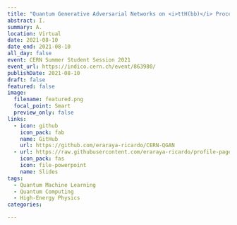 ```yaml
---
title: "Quantum Generative Adversarial Networks on <i>ttH(bb)</i> Process Data Generation"
abstract: I.
summary: A.
location: Virtual
date: 2021-08-10
date_end: 2021-08-10
all_day: false
event: CERN Summer Student Session 2021
event_url: https://indico.cern.ch/event/863980/
publishDate: 2021-08-10
draft: false
featured: false
image:
  filename: featured.png
  focal_point: Smart
  preview_only: false
links:
  - icon: github
    icon_pack: fab
    name: GitHub
    url: https://github.com/eraraya-ricardo/CERN-QGAN
  - url: https://raw.githubusercontent.com/eraraya-ricardo/profile-page/master/content/event/cern-summer-student-session/Student%20Session%20Presentation%20-%20Quantum%20Generative%20Adversarial%20Networks%20on%20ttH(bb)%20Process%20Data%20Generation.pdf
    icon_pack: fas
    icon: file-powerpoint
    name: Slides
tags:
  - Quantum Machine Learning
  - Quantum Computing
  - High-Energy Physics
categories:

---
```


